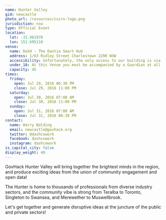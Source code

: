 ```yaml
---
name: Hunter Valley
gid: newcastle
photo_url: /resources/csiro-logo.png
jurisdiction: nsw
type: Official Event
location:
  lat: -32.961978
  lon: 151.695119
venue:
  name: DaSH - The Dantia Smart Hub
  address: 1/63 Ridley Street Charlestown 2290 NSW
  accessibility: Unfortunately, the only access to our building is via a staircase!
  under_18: At this Venue you must be accompanied by a Guardian at all times
  capacity: 45
times:
  friday:
    open: Jul 29, 2016 06:30 PM
    close: Jul 29, 2016 11:00 PM
  saturday:
    open: Jul 30, 2016 07:00 AM
    close: Jul 30, 2016 11:00 PM
  sunday:
    open: Jul 31, 2016 07:00 AM
    close: Jul 31, 2016 06:30 PM
contact:
  name: Harry Balding
  email: newcastle@govhack.org
  twitter: @dashcowork
  facebook: dashcowork
  instagram: dashcowork
is_capital_city: false
display_weight: 40
---
```


GovHack Hunter Valley will bring together the brightest minds in the region, and produce exciting ideas from the union of community engagement and open data!

The Hunter is home to thousands of professionals from diverse industry sectors, and the community vibe is strong from Teralba to Toronto, Singleton to Swansea, and Merewether to Muswellbrook.

Let's get together and generate disruptive ideas at the juncture of the public and private sectors!